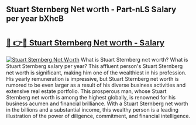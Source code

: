 ## Stuart Sternberg N𝚎t w𝚘rth - Part-nLS S𝚊lary per year bXhcB

# <h2><a href="http://gc30la.nevu.top/?p=Stuart+Sternberg">🔗 👉🔴 Stuart Sternberg N𝚎t w𝚘rth - S𝚊lary</a></h2>

[![Stuart Sternberg N𝚎t W𝚘rth](https://i.imgur.com/Oavwk0R.jpeg)](http://gc30la.nevu.top/?p=Stuart+Sternberg)
What is Stuart Sternberg n𝚎t w𝚘rth? What is Stuart Sternberg s𝚊lary per year?
This affluent person's Stuart Sternberg net worth is significant, making him one of the wealthiest in his profession. His yearly remuneration is impressive, but Stuart Sternberg net worth is rumored to be even larger as a result of his diverse business activities and extensive real estate portfolio. This prosperous man, whose Stuart Sternberg net worth is among the highest globally, is renowned for his business acumen and financial brilliance. With a Stuart Sternberg net worth in the billions and a substantial income, this wealthy person is a leading illustration of the power of diligence, commitment, and financial intelligence.
